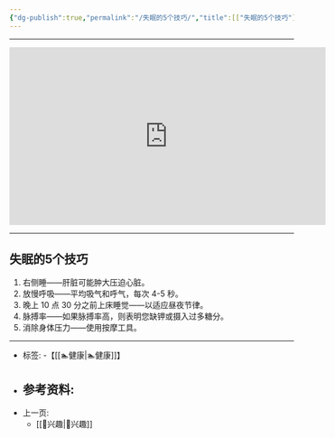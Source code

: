 ```yaml
---
{"dg-publish":true,"permalink":"/失眠的5个技巧/","title":[["失眠的5个技巧"]],"tags":["📥"]}
---
```


---

<center>
<iframe width="560" height="315" src="https://www.youtube.com/embed/V3rGIIFdAVA" title="YouTube video player" frameborder="0" allow="accelerometer; autoplay; clipboard-write; encrypted-media; gyroscope; picture-in-picture; web-share" allowfullscreen></iframe>

</center>

---

## 失眠的5个技巧

1. 右侧睡——肝脏可能肿大压迫心脏。
2. 放慢呼吸——平均吸气和呼气，每次 4-5 秒。
3. 晚上 10 点 30 分之前上床睡觉——以适应昼夜节律。
4. 脉搏率——如果脉搏率高，则表明您缺钾或摄入过多糖分。
5. 消除身体压力——使用按摩工具。
---
- 标签: 
	-【[[🏊健康\|🏊健康]]】
- 参考资料:
	-  
- 上一页:
	-   [[🦦兴趣\|🦦兴趣]]